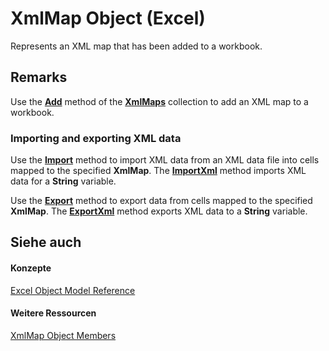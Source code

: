 
# XmlMap Object (Excel)

Represents an XML map that has been added to a workbook.


## Remarks

Use the  **[Add](0197c932-73bf-024e-35b1-aba984175aee.md)** method of the **[XmlMaps](0cb16ec8-1120-0da3-508b-c1c9b0aa1701.md)** collection to add an XML map to a workbook.


### Importing and exporting XML data

Use the  **[Import](60265bbd-4994-8fba-7072-ec5dada885d3.md)** method to import XML data from an XML data file into cells mapped to the specified **XmlMap**. The **[ImportXml](07db07d3-cd0f-08fe-3463-04ca72d084d1.md)** method imports XML data for a **String** variable.

Use the  **[Export](174f902f-7244-866d-b16c-6a6bcf0ae58b.md)** method to export data from cells mapped to the specified **XmlMap**. The **[ExportXml](ffb4e656-157e-e5f3-1ddd-314172ba5839.md)** method exports XML data to a **String** variable.


## Siehe auch


#### Konzepte


[Excel Object Model Reference](11ea8598-8a20-92d5-f98b-0da04263bf2c.md)
#### Weitere Ressourcen


[XmlMap Object Members](http://msdn.microsoft.com/library/b6654149-ac1b-d570-0722-b49bf58f2a53%28Office.15%29.aspx)